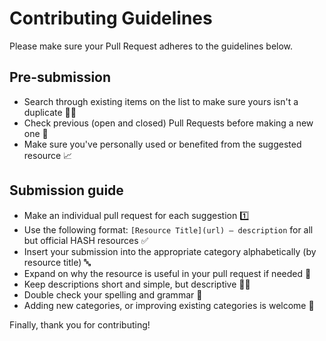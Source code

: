 # Contributing Guidelines

Please make sure your Pull Request adheres to the guidelines below.

## Pre-submission

- Search through existing items on the list to make sure yours isn't a duplicate 👯‍♀️
- Check previous (open and closed) Pull Requests before making a new one 🙏
- Make sure you've personally used or benefited from the suggested resource 📈

## Submission guide
- Make an individual pull request for each suggestion 1️⃣
- Use the following format: `[Resource Title](url) — description` for all but official HASH resources ✅
- Insert your submission into the appropriate category alphabetically (by resource title) 🔤 
- Expand on why the resource is useful in your pull request if needed 📝
- Keep descriptions short and simple, but descriptive 🙇‍♂️
- Double check your spelling and grammar 😬
- Adding new categories, or improving existing categories is welcome 🧠

Finally, thank you for contributing!

